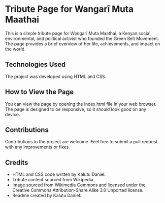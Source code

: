 # Tribute Page for Wangarĩ Muta Maathai
This is a simple tribute page for Wangarĩ Muta Maathai, a Kenyan social, environmental, and political activist who founded the Green Belt Movement. The page provides a brief overview of her life, achievements, and impact on the world.

## Technologies Used
The project was developed using HTML and CSS.

## How to View the Page
You can view the page by opening the index.html file in your web browser. The page is designed to be responsive, so it should look good on any device.

## Contributions
Contributions to the project are welcome. Feel free to submit a pull request with any improvements or fixes.

## Credits
- HTML and CSS code written by Kalutu Daniel.
- Tribute content sourced from Wikipedia
- Image sourced from Wikimedia Commons and licensed under the Creative Commons Attribution-Share Alike 3.0 Unported license.
- Readme created by Kalutu Daniel.
